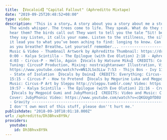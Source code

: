 ```yaml
---
title: 【Vocaloid】"Capital Fallout" (Aphreditto Mixtape)
date: "2019-09-25T20:48:52+08:00"
type: video
description: 'This is a story… A story about you a story about me a story about us
  The winds whisper. The trees come to life. They speak. What do they say? Can you
  hear them? The birds call out They want to tell you the tale “Sit! be still! Listen!”
  they say Listen, it calls your name. Listen to the stillness, the silence, and let
  it lead you to what you’ve been aching to find: longing to know. Can you feel it
  as you breathe? Breathe… Let yourself remember... ----------------------------------------------------------------------------------
  Music & Video - Thumbnail Artwork by Aphreditto Thumbnail: https://drive.google.com/open?id=1Yw2nbNYOXJCYX8PQCkNtGlgmwc5aMvrQ
  0:00 - Kalya Scintilla - The Epilogue (with Eve Olution) 2:18 - Aphreditto - Compromised
  4:03 - Circus-P - Hello, Again 【Vocals by Hatsune Miku】 CREDITS: Composition, Lyrics,
  Tuning: CircusP Production, Mixing: nostraightanswer Illustration, Video: 6LIN Video:
  https://www.youtube.com/watch?v=WN1JLSo3LLw 7:53 - Thijs Bos - Ivy 11:20 - Circus-P
  - State of Isolation 【Vocals by Daina】 CREDITS: Everything: Circus-P Video: https://www.youtube.com/watch?v=5_PgAzZqwbw
  15:15 - Circus-P - How to Pretend 【Vocals by Megurine Luka and Megpoid Gumi】 CREDITS:
  Music: Circus-P Art by Sleppu http://sleppu.tumblr.com/ Video: https://www.youtube.com/watch?v=L1RJ3gZXyvE
  19:57 - Kalya Scintilla - The Epilogue (with Eve Olution) 21:16 - Crusher-P - Echo
  【Vocals by Megpoid Gumi and JubyPhonic】 CREDITS: Video and Music: Crusher-P Vocal
  Cover: JubyPhonic Video: https://www.youtube.com/watch?v=cQKGUgOfD8U 24:56 - Eden
  - Gravity ----------------------------------------------------------------------------------
  I don''t own most of this stuff, please don''t hurt me.'
publishdate: "2018-09-10T18:01:18.000Z"
url: /aphreditto/Dh3Bhvx8Y9k/
providers:
  youtube:
    id: Dh3Bhvx8Y9k
---
```

